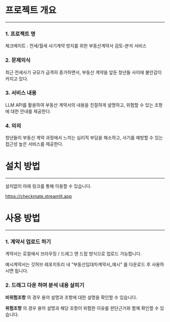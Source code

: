 # 프로젝트 개요
---

### 1. 프로젝트 명 
체크메이트 : 전세/월세 사기계약 방지를 위한 부동산계약서 검토-분석 서비스 

### 2. 문제의식
최근 전세사기 규모가 급격히 증가하면서, 부동산 계약을 앞둔 청년들 사이에 불안감이 커지고 있다.

### 3. 서비스 내용
LLM API를 활용하여 부동산 계약서의 내용을 친절하게 설명하고, 위험할 수 있는 조항에 대한 안내를 제공한다.

### 4. 의의 
청년들이 부동산 계약 과정에서 느끼는 심리적 부담을 해소하고, 사기를 예방할 수 있는 접근성 높은 서비스를 제공한다.



# 설치 방법 
---

설치없이 아래 링크를 통해 이용할 수 있습니다. 


https://checkmate.streamlit.app



# 사용 방법
---

### 1. 계약서 업로드 하기 


계약서는 로컬에서 브라우징 / 드래그 앤 드랍 방식으로 업로드 가능합니다.  

예시계약서는 깃허브 레포지토리 내 "부동산임대차계약서_예시" 를 다운로드 후 사용하시면 됩니다. 


### 2. 드래그 다운 하며 분석 내용 살피기  

**비위험조항** 의 경우 용어 설명과 조항에 대한 설명을 확인할 수 있습니다. 

**위험조항** 의 경우 용어 설명과 해당 조항이 위험한 이유를 판단근거와 함께 확인할 수 있습니다. 


